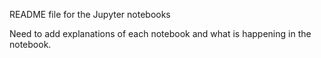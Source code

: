 README file for the Jupyter notebooks

Need to add explanations of each notebook and what is happening in the notebook.
